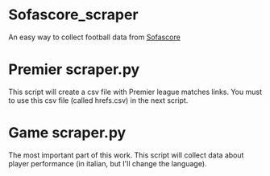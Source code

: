 # Sofascore_scraper
An easy way to collect football data from [Sofascore](www.sofascore.com)

# Premier scraper.py
This script will create a csv file with Premier league matches links. You must to use this csv file (called hrefs.csv) in the next script.

# Game scraper.py
The most important part of this work. This script will collect data about player performance (in italian, but I'll change the language). 
